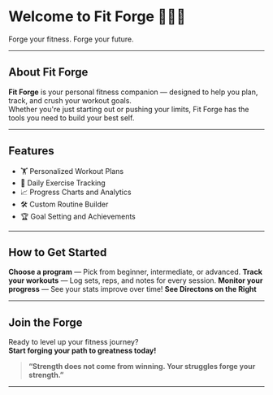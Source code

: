 # Welcome to Fit Forge 🏋️‍♂️🔥

Forge your fitness. Forge your future.

---

## About Fit Forge
**Fit Forge** is your personal fitness companion — designed to help you plan, track, and crush your workout goals.  
Whether you're just starting out or pushing your limits, Fit Forge has the tools you need to build your best self.

---

## Features
- 🏋️ Personalized Workout Plans  
- 📝 Daily Exercise Tracking  
- 📈 Progress Charts and Analytics  
- 🛠️ Custom Routine Builder  
- 🏆 Goal Setting and Achievements  

---

## How to Get Started
**Choose a program** — Pick from beginner, intermediate, or advanced.
**Track your workouts** — Log sets, reps, and notes for every session.
**Monitor your progress** — See your stats improve over time!
**See Directons on the Right**

---

## Join the Forge
Ready to level up your fitness journey?  
**Start forging your path to greatness today!**

> **“Strength does not come from winning. Your struggles forge your strength.”**

---

